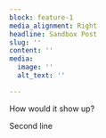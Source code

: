 ```yaml
---
block: feature-1
media_alignment: Right
headline: Sandbox Post
slug: ''
content: ''
media:
  image: ''
  alt_text: ''

---
```

How would it show up?

Second line